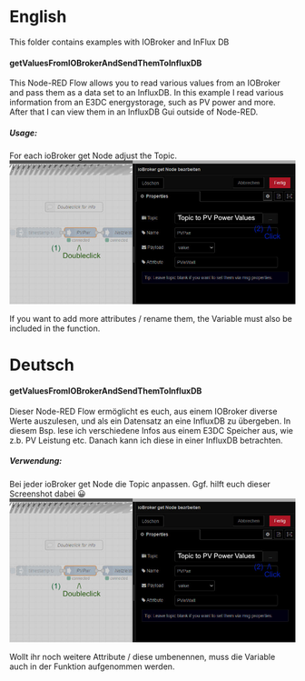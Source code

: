 # English

This folder contains examples with IOBroker and InFlux DB

#### getValuesFromIOBrokerAndSendThemToInfluxDB

This Node-RED Flow allows you to read various values from an IOBroker and pass them as a data set to an InfluxDB. In this example I read various information from an E3DC energystorage, such as PV power and more. After that I can view them in an InfluxDB Gui outside of Node-RED.
##### Usage:
For each ioBroker get Node adjust the Topic. [![Where to click to change Topic](https://raw.githubusercontent.com/stilicrafter/NodeRed-Example-Template-Flow/main/Pictures/Influx-IOBroker/SelectTopic1.jpg "Where to click to change Topic")](https://raw.githubusercontent.com/stilicrafter/NodeRed-Example-Template-Flow/main/Pictures/Influx-IOBroker/SelectTopic1.jpg "Where to click to change Topic")

If you want to add more attributes / rename them, the Variable must also be included in the function.

# Deutsch



#### getValuesFromIOBrokerAndSendThemToInfluxDB

Dieser Node-RED Flow ermöglicht es euch, aus einem IOBroker diverse Werte auszulesen, und als ein Datensatz an eine InfluxDB zu übergeben. In diesem Bsp. lese ich verschiedene Infos aus einem E3DC Speicher aus, wie z.b. PV Leistung etc. Danach kann ich diese in einer InfluxDB betrachten.
##### Verwendung:
Bei jeder ioBroker get Node die Topic anpassen.  Ggf. hilft euch dieser Screenshot dabei 😀 [![Where to click to change Topic](https://raw.githubusercontent.com/stilicrafter/NodeRed-Example-Template-Flow/main/Pictures/Influx-IOBroker/SelectTopic1.jpg "Where to click to change Topic")](https://raw.githubusercontent.com/stilicrafter/NodeRed-Example-Template-Flow/main/Pictures/Influx-IOBroker/SelectTopic1.jpg "Where to click to change Topic") 

Wollt ihr noch weitere Attribute / diese umbenennen, muss die Variable auch in der Funktion aufgenommen werden.






